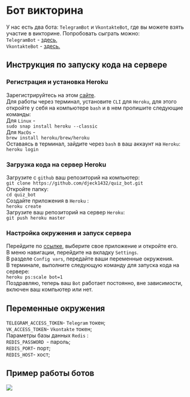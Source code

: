 # Бот викторина
У нас есть два бота: ```TelegramBot``` и ```VkontakteBot```, где вы можете взять участие в викторине.
Попробовать сыграть можно:
<br>
 ```TelegramBot``` - <a href='https://t.me/DevmanLesson3_bot'>здесь,</a>
 <br>
```VkontakteBot``` - <a href='https://vk.com/im?media=&sel=-190053871'>здесь.</a>

## Инструкция по запуску кода на сервере

### Регистрация и установка Heroku

Зарегистрируйтесь  на этом <a href='https://signup.heroku.com/dc'>сайте</a>.
<br>
Для работы через терминал, установите ```CLI``` для ```Heroku```, для этого
откройте у себя на компьютере ```bash``` и в нем пропишите следующие команды: 
<br>
Для ```Linux``` -<br>
```sudo snap install heroku --classic```
<br>
Для ```MacOs``` - <br>
```brew install heroku/brew/heroku```
<br>
Оставаясь в терминал, зайдите через ```bash``` в ваш аккаунт на ```Heroku```:
<br>
```heroku login```
<br>
### Загрузка кода на сервер Heroku

Загрузите с ```github``` ваш репозиторий на компьютер: 
<br>
```git clone https://github.com/djeck1432/quiz_bot.git```
<br>
Откройте папку:
<br>
```cd quiz_bot ```
<br>
Создайте приложения в ```Heroku``` :
<br>
```heroku create```
<br>
Загрузите ваш репозиторий на сервер ```Heroku```:
<br>
```git push heroku master```
<br>

### Настройка окружения и запуск сервера

Перейдите по <a href='https://dashboard.heroku.com/apps'>ссылке</a>, выберите свое приложение и откройте его.
<br>
В меню навигации, перейдите на вкладку ```Settings```.
<br>
В разделе ```Config vars```, передайте ваши переменные окружения.
<br>
В терминале, выполните следующую команду для запуска кода на сервере:<br>
```heroku ps:scale bot=1```
<br>
Поздравляю, теперь ваш ```Bot``` работает постоянно, вне зависимости, включен ваш компьютер или нет.
<a name='env'></a>

## Переменные окружения 

```TELEGRAM_ACCESS_TOKEN```- ```Telegram``` токен;
<br>
```VK_ACCESS_TOKEN```- ```Vkontakte``` токен;
<br>
Параметры базы данных ```Redis``` :
<br>
```REDIS_PASSWORD ```-  пароль;
<br>
```REDIS_PORT```- порт;
<br>
```REDIS_HOST```- хост;

## Пример работы ботов

<img src='https://dvmn.org/filer/canonical/1569215494/324/'>
